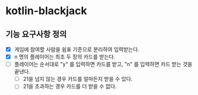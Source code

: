 # kotlin-blackjack

## 기능 요구사항 정의
- [x] 게임에 참여할 사람을 쉼표 기준으로 분리하여 입력받는다.
- [x] n 명의 플레이어는 최초 두 장의 카드를 받는다.
- [ ] 플레이어는 순서대로 "y" 를 입력하면 카드를 받고, "n" 를 입력하면 카드 받는 것을 끝낸다.
  - [ ] 21을 넘지 않는 경우 카드를 얼마든지 받을 수 있다.
  - [ ] 21을 초과하는 경우 카드를 더 받을 수 없다.
